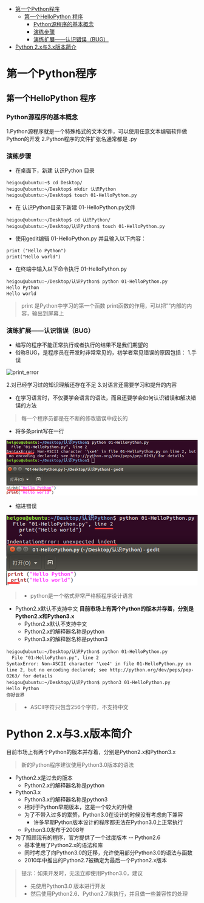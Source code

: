 <!-- TOC depthFrom:1 depthTo:6 withLinks:1 updateOnSave:1 orderedList:0 -->

- [第一个Python程序](#第一个python程序)
	- [第一个HelloPython 程序](#第一个hellopython-程序)
		- [Python源程序的基本概念](#python源程序的基本概念)
		- [演练步骤](#演练步骤)
		- [演练扩展——认识错误（BUG）](#演练扩展认识错误bug)
- [Python 2.x与3.x版本简介](#python-2x与3x版本简介)

<!-- /TOC -->
# 第一个Python程序

## 第一个HelloPython 程序
### Python源程序的基本概念
1.Python源程序就是一个特殊格式的文本文件，可以使用任意文本编辑软件做Python的开发
2.Python程序的文件扩张名通常都是 .py
### 演练步骤
+ 在桌面下，新建 认识Python 目录
```
heigou@ubuntu:~$ cd Desktop/
heigou@ubuntu:~/Desktop$ mkdir 认识Python
heigou@ubuntu:~/Desktop$ touch 01-HelloPython.py
```
+ 在 认识Python目录下新建 01-HelloPython.py文件
```
heigou@ubuntu:~/Desktop$ cd 认识Python/
heigou@ubuntu:~/Desktop/认识Python$ touch 01-HelloPython.py
```
+ 使用gedit编辑 01-HelloPython.py 并且输入以下内容：
```
print ("Hello Python")
print("Hello world")
```
+ 在终端中输入以下命令执行 01-HelloPython.py
```
heigou@ubuntu:~/Desktop/认识Python$ python 01-HelloPython.py
Hello Python
Hello world
```
> print 是Python中学习的第一个函数
> print函数的作用，可以把””内部的内容，输出到屏幕上

### 演练扩展——认识错误（BUG）
+ 编写的程序不能正常执行或者执行的结果不是我们期望的
+ 俗称BUG，是程序员在开发时非常常见的，初学者常见错误的原因包括：
1.手误

![print_error](image/print_error.png)

2.对已经学习过的知识理解还存在不足
3.对语言还需要学习和提升的内容
+ 在学习语言时，不仅要学会语言的语法，而且还要学会如何认识错误和解决错误的方法
> 每一个程序员都是在不断的修改错误中成长的

+ 将多条print写在一行

![printerror](image/printerror.png)

+ 缩进错误

![printerror1](image/printerror1.png)
> + python是一个格式非常严格额程序设计语言

+ Python2.x默认不支持中文
**目前市场上有两个Python的版本并存着，分别是Python2.x和Python3.x**
  + Python2.x默认不支持中文
  + Python2.x的解释器名称是python
  + Python3.x的解释器名称是python3

```
heigou@ubuntu:~/Desktop/认识Python$ python 01-HelloPython.py
  File "01-HelloPython.py", line 2
SyntaxError: Non-ASCII character '\xe4' in file 01-HelloPython.py on line 2, but no encoding declared; see http://python.org/dev/peps/pep-0263/ for details
heigou@ubuntu:~/Desktop/认识Python$ python3 01-HelloPython.py
Hello Python
你好世界
```
> + ASCII字符只包含256个字符，不支持中文

# Python 2.x与3.x版本简介

目前市场上有两个Python的版本并存着，分别是Python2.x和Python3.x
> 新的Python程序建议使用Python3.0版本的语法

+ Python2.x是过去的版本
  + Python2.x的解释器名称是python
+ Python3.x
  + Python3.x的解释器名称是python3
  + 相对于Python早期版本，这是一个较大的升级
  + 为了不带入过多的累赘，Python3.0在设计的时候没有考虑向下兼容
    + 许多早期Python版本设计的程序都无法在Python3.0上正常执行
  + Python3.0发布于2008年
+ 为了照顾现有的程序，官方提供了一个过度版本 -- Python2.6
  + 基本使用了Python2.x的语法和库
  + 同时考虑了向Python3.0的迁移，允许使用部分Python3.0的语法与函数
  + 2010年中推出的Python2.7被确定为最后一个Python2.x版本
> 提示：如果开发时，无法立即使用Python3.0，建议
> + 先使用Python3.0 版本进行开发
> + 然后使用Python2.6、Python2.7来执行，并且做一些兼容性的处理

